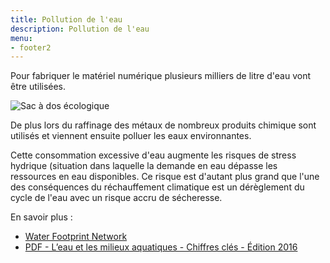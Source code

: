 ```yaml
---
title: Pollution de l'eau
description: Pollution de l'eau
menu:
- footer2
---
```

Pour fabriquer le matériel numérique plusieurs milliers de litre d'eau vont être utilisées.

![Sac à dos écologique](/img/sac_a_dos_ecologique_ordinateur.jpg "Sac à dos écologique")

De plus lors du raffinage des métaux de nombreux produits chimique sont utilisés et viennent ensuite polluer les eaux environnantes.

Cette consommation excessive d'eau augmente les risques de stress hydrique (situation dans laquelle la demande en eau dépasse les ressources en eau disponibles.
Ce risque est d'autant plus grand que l'une des conséquences du réchauffement climatique est un dérèglement du cycle de l'eau avec un risque accru de sécheresse.
 
En savoir plus :
* [Water Footprint Network](https://www.waterfootprint.org)
* [PDF - L’eau et les milieux aquatiques - Chiffres clés - Édition 2016](https://www.statistiques.developpement-durable.gouv.fr/sites/default/files/2018-10/reperes-2016-eau-milieux-aquatiques-b.pdf)